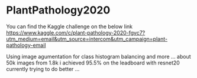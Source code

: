 # PlantPathology2020
You can find the Kaggle challenge on the below link
https://www.kaggle.com/c/plant-pathology-2020-fgvc7?utm_medium=email&utm_source=intercom&utm_campaign=plant-pathology-email

Using image agumentation for class histogram balancing and more ... about 50k images from 1.8k
i achieved 95.5% on the leadboard with resnet20
currently trying to do better ...

